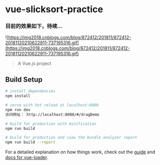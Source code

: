 # vue-slicksort-practice
### 目前的效果如下，待续...
![https://img2018.cnblogs.com/blog/872412/201811/872412-20181120210622911-737195316.gif](https://img2018.cnblogs.com/blog/872412/201811/872412-20181120210622911-737195316.gif)

> A Vue.js project

## Build Setup

``` bash
# install dependencies
npm install

# serve with hot reload at localhost:8080
npm run dev
访问网址： http://localhost:8080/#/dragDemo

# build for production with minification
npm run build

# build for production and view the bundle analyzer report
npm run build --report
```

For a detailed explanation on how things work, check out  the [guide](http://vuejs-templates.github.io/webpack/) and [docs for vue-loader](http://vuejs.github.io/vue-loader).
